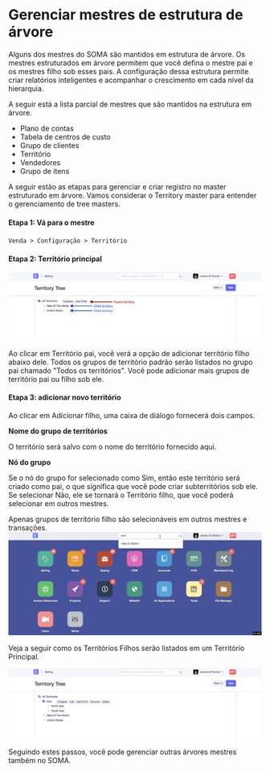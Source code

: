 # Gerenciar mestres de estrutura de árvore


Alguns dos mestres do SOMA são mantidos em estrutura de árvore. Os mestres estruturados em árvore permitem que você defina o mestre pai e os mestres filho sob esses pais. A configuração dessa estrutura permite criar relatórios inteligentes e acompanhar o crescimento em cada nível da hierarquia.


A seguir está a lista parcial de mestres que são mantidos na estrutura em árvore.


* Plano de contas
* Tabela de centros de custo
* Grupo de clientes
* Território
* Vendedores
* Grupo de itens


A seguir estão as etapas para gerenciar e criar registro no master estruturado em árvore. Vamos considerar o Territory master para entender o gerenciamento de tree masters.


#### Etapa 1: Vá para o mestre


`Venda > Configuração > Território`


#### Etapa 2: Território principal


![Default Territories](/files/territory-2.png)


Ao clicar em Território pai, você verá a opção de adicionar território filho abaixo dele. Todos os grupos de território padrão serão listados no grupo pai chamado "Todos os territórios". Você pode adicionar mais grupos de território pai ou filho sob ele.


#### Etapa 3: adicionar novo território


Ao clicar em Adicionar filho, uma caixa de diálogo fornecerá dois campos.


**Nome do grupo de territórios**


O território será salvo com o nome do território fornecido aqui.


**Nó do grupo**


Se o nó do grupo for selecionado como Sim, então este território será criado como pai, o que significa que você pode criar subterritórios sob ele. Se selecionar Não, ele se tornará o Território filho, que você poderá selecionar em outros mestres.


Apenas grupos de território filho são selecionáveis ​​em outros mestres e transações.
![Default Territories](/files/territory-1.gif)


Veja a seguir como os Territórios Filhos serão listados em um Território Principal.


![Adicionando novos territórios](/files/territory-3.png)


Seguindo estes passos, você pode gerenciar outras árvores mestres também no SOMA.


